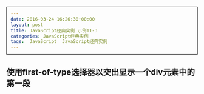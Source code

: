 ```yaml
---
date: 2016-03-24 16:26:30+00:00
layout: post
title: JavaScript经典实例 示例11-3
categories: JavaScript经典实例
tags:  JavaScript  JavaScript经典实例
---
```


使用first-of-type选择器以突出显示一个div元素中的第一段
----------------

<html>
    <head>
        <title>paras</title>
        <meta charset="utf-8">
        <style>
            div
            {
                padding: 10px;
                border: 1px solid #000000;
            }
            
        </style>
        <script type="text/javascript">
            window.onload = function() {
                document.onclick = function() {
                    try {
                        var paras = document.querySelectorAll('div p:first-of-type');
                        
                        for (var i = 0; i < paras.length; i++) {
                            paras[i].setAttribute('style', 'background-color: #ffff00');
                        }
                        
                    } catch(e) {
                        var divs = document.querySelectorAll('div');
                        
                        for (var j = 0; j < divs.length; j++) {
                            var ps = divs.item[i].getElementByTagName('p');
                            
                            if (ps.length > 0) {
                                ps[0].setAttribute('style', 'background-color: #ffff00');
                            }
                            
                        }
                        
                    }
                    
                };
                
            }
            
            
        </script>
    </head>
    <body>
        <div>
            <p>Paragraph one</p>
            <p>Paragraph two</p>
            <p>Paragraph three</p>
        </div>
        <div>
            <p>Paragraph one</p>
            <p>Paragraph two</p>
        </div>
        <div>
            <ul>
                <li>List item one</li>
                <li>Lisr item two</li>
            </ul>
            <p>Paragraph one</p>
            <p>Paragraph two</p>
        </div>
    </body>
</html>

源码如下：

``` javascript
<!DOCTYPE>
<html>
    <head>
        <title>paras</title>
        <meta charset="utf-8">
        <style>
            div
            {
                padding: 10px;
                border: 1px solid #000000;
            }
            
        </style>
        <script type="text/javascript">
            window.onload = function() {
                document.onclick = function() {
                    try {
                        var paras = document.querySelectorAll('div p:first-of-type');
                        
                        for (var i = 0; i < paras.length; i++) {
                            paras[i].setAttribute('style', 'background-color: #ffff00');
                        }
                        
                    } catch(e) {
                        var divs = document.querySelectorAll('div');
                        
                        for (var j = 0; j < divs.length; j++) {
                            var ps = divs.item[i].getElementByTagName('p');
                            
                            if (ps.length > 0) {
                                ps[0].setAttribute('style', 'background-color: #ffff00');
                            }
                            
                        }
                        
                    }
                    
                };
                
            }
            
            
        </script>
    </head>
    <body>
        <div>
            <p>Paragraph one</p>
            <p>Paragraph two</p>
            <p>Paragraph three</p>
        </div>
        <div>
            <p>Paragraph one</p>
            <p>Paragraph two</p>
        </div>
        <div>
            <ul>
                <li>List item one</li>
                <li>Lisr item two</li>
            </ul>
            <p>Paragraph one</p>
            <p>Paragraph two</p>
        </div>
    </body>
</html>
``` 

`getElementsByTagNameNS()`方法可返回带有指定名称和命名空间的所有元素的一个节点列表。
`getElementsByTagNameNS(ns,name)``ns`	字符串值，可规定需检索的命名空间名称。值 "*" 可匹配所有的标签。
`name`	字符串值，可规定需检索的标签名。值 "*" 可匹配所有的标签。

`prefix`属性返回选定的节点的命名空间前缀。
如果选定的节点不是元素或属性，则该属性返回 `NULL`。

`namespaceURI` 属性为被选节点返回命名空间的 `URI`。
如果选定的节点不是元素或属性，则该属性返回 `NULL`。

`localName` 属性返回被选元素的本地名称（元素名称）。

`text` 属性返回选定节点中所有文本节点的值。

`textContent` 属性返回或设置选定元素的文本。
如果返回文本，则该属性返回元素节点内所有文本节点的值。
如果设置文本，则该属性删除所有子节点，并用单个文本节点来替换它们。

`getElementsByTagName()` 方法可返回带有指定标签名的对象的集合。`document.getElementsByTagName(tagname)``getElementsByTagName()` 方法返回元素的顺序是它们在文档中的顺序。
如果把特殊字符串 "*" 传递给 `getElementsByTagName()` 方法，它将返回文档中所有元素的列表，元素排列的顺序就是它们在文档中的顺序。